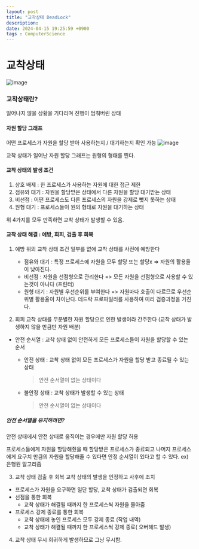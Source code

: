 ```yaml
---
layout: post
title: "교착상태 DeadLock"
description:
date: 2024-04-15 19:25:59 +0900
tags : ComputerScience
---
```


# 교착상태

![image](https://github.com/rech4210/rech4210.github.io/assets/65288322/686963da-5d5a-40ce-9c8a-7b5319567e71)


### 교착상태란?
일어나지 않을 상황을 기다리며 진행이 멈춰버린 상태


#### 자원 할당 그래프
어떤 프로세스가 자원을 할당 받아 사용하는지 / 대기하는지 확인 가능
![image](https://github.com/rech4210/rech4210.github.io/assets/65288322/47a56ff1-1517-4d35-bf79-66ddf8f94083)

교착 상태가 일어난 자원 할당 그래프는 원형의 형태를 띈다.

#### 교착 상태의 발생 조건
1. 상호 배제
	: 한 프로세스가 사용하는 자원에 대한 접근 제한
2. 점유와 대기
	: 자원을 할당받은 상태에서 다른 자원을 할당 대기받는 상태
3. 비선점
	: 어떤 프로세스도 다른 프로세스의 자원을 강제로 뺏지 못하는 상태
4. 원형 대기
	: 프로세스들이 원의 형태로 자원을 대기하는 상태

위 4가지를 모두 만족하면 교착 상태가 발생할 수 있음.

#### 교착 상태 해결 : 예방, 회피, 검출 후 회복

1. 예방
위의 교착 상태 조건 일부를 없애 교착 상태를 사전에 예방한다
	- 점유와 대기 : 특정 프로세스에 자원을 모두 할당 또는 할당x => 자원의 활용율이 낮아진다.
	- 비선점 : 자원을 선점형으로 관리한다 =>  모든 자원을 선점형으로 사용할 수 있는것이 아니다 (프린터)
	- 원형 대기 : 자원별 우선순위를 부여한다  => 자원마다 호출이 다르므로 우선순위별 활용율이 차이난다.
데드락 프로파일러를 사용하여 미리 검증과정을 거친다.

2. 회피
	교착 상태를 무분별한 자원 할당으로 인한 발생이라 간주한다 (교착 상태가 발생하지 않을 만큼만 자원 배분)

- 안전 순서열 : 교착 상태 없이 안전하게 모든 프로세스들이 자원을 할당할 수 있는 순서
	- 안전 상태 : 교착 상태 없이 모든 프로세스가 자원을 할당 받고 종료될 수 있는 상태
		> 안전 순서열이 없는 상태이다

	- 불안정 상태 : 교착 상태가 발생할 수 있는 상태
		> 안전 순서열이 없는 상태이다

##### 안전 순서열을 유지하려면?
안전 상태에서 안전 상태로 움직이는 경우에만 자원 할당 허용

프로세스들에게 자원을 할당해줬을 때 할당받은 프로세스가 종료되고 나머지 프로세스에게 요구치 만큼의 자원을 할당해줄 수 있다면 안정 순서열이 있다고 할 수 있다.
ex) 은행원 알고리즘
<br>

3. 교착 상태 검출 후 회복
교착 상태의 발생을 인정하고 사후에 조치
- 프로세스가 자원을 요구하면 일단 할당, 교착 상태가 검출되면 회복
- 선점을 통한 회복
	- 교착 상태가 해결될 때까지 한 프로세스씩 자원을 몰아줌
- 프로세스 강제 종료를 통한 회복
	- 교착 상태에 놓인 프로세스 모두 강제 종료 (작업 내역)
	- 교착 상태가 해결될 때까지 한 프로세스씩 강제 종료( 오버헤드 발생)

4. 교착 상태 무시
희귀하게 발생하므로 그냥 무시함.

